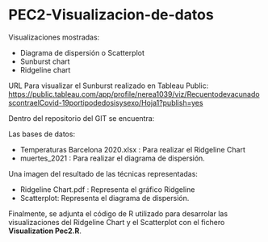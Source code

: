 # PEC2-Visualizacion-de-datos

Visualizaciones mostradas:
* Diagrama de dispersión o Scatterplot
* Sunburst chart
* Ridgeline chart

URL Para visualizar el Sunburst realizado en Tableau Public: https://public.tableau.com/app/profile/nerea1039/viz/RecuentodevacunadoscontraelCovid-19portipodedosisysexo/Hoja1?publish=yes

Dentro del repositorio del GIT se encuentra:

 Las bases de datos:
* Temperaturas Barcelona 2020.xlsx : Para realizar el Ridgeline Chart
* muertes_2021 : Para realizar el diagrama de dispersión. 

 Una imagen del resultado de las técnicas representadas:
* Ridgeline Chart.pdf : Representa el gráfico Ridgeline
* Scatterplot: Representa el diagrama de dispersión.

Finalmente, se adjunta el código de R utilizado para desarrolar las visualizaciones del Ridgeline Chart y el Scatterplot con el fichero **Visualization Pec2.R**.
